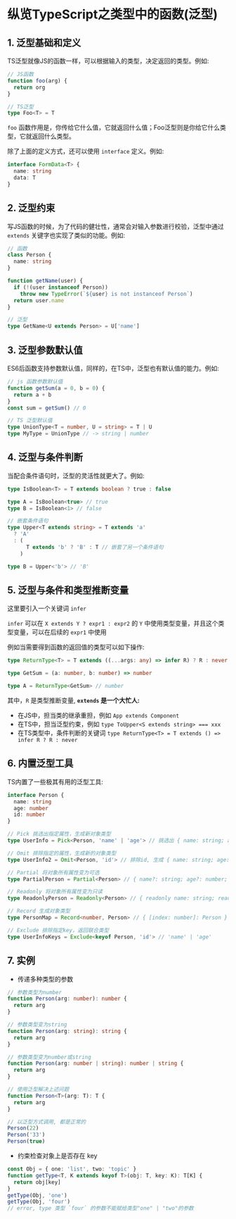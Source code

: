 # 纵览TypeScript之类型中的函数(泛型)

## 1. 泛型基础和定义

TS泛型就像JS的函数一样，可以根据输入的类型，决定返回的类型。例如:

```ts
// JS函数
function foo(arg) {
  return org
}

// TS泛型
type Foo<T> = T
```

`foo` 函数作用是，你传给它什么值，它就返回什么值；Foo泛型则是你给它什么类型，它就返回什么类型。

除了上面的定义方式，还可以使用 `interface` 定义。例如:

```ts
interface FormData<T> {
  name: string
  data: T
}
```

## 2. 泛型约束

写JS函数的时候，为了代码的健壮性，通常会对输入参数进行校验，泛型中通过 `extends` 关键字也实现了类似的功能。例如:

```ts
// 函数
class Person {
  name: string
}

function getName(user) {
  if (!(user instanceof Person))
    throw new TypeError(`${user} is not instanceof Person`)
  return user.name
}

// 泛型
type GetName<U extends Person> = U['name']
```

## 3. 泛型参数默认值

ES6后函数支持参数默认值，同样的，在TS中，泛型也有默认值的能力。例如:

```ts
// js 函数参数默认值
function getSum(a = 0, b = 0) {
  return a + b
}
const sum = getSum() // 0

// TS 泛型默认值
type UnionType<T = number, U = string> = T | U
type MyType = UnionType // -> string | number
```

## 4. 泛型与条件判断

当配合条件语句时，泛型的灵活性就更大了。例如:

```ts
type IsBoolean<T> = T extends boolean ? true : false

type A = IsBoolean<true> // true
type B = IsBoolean<1> // false
```

```ts
// 嵌套条件语句
type Upper<T extends string> = T extends 'a'
  ? 'A'
  : (
      T extends 'b' ? 'B' : T // 嵌套了另一个条件语句
    )

type B = Upper<'b'> // 'B'
```

## 5. 泛型与条件和类型推断变量

这里要引入一个关键词 `infer`

`infer` 可以在 `X extends Y ? expr1 : expr2` 的 `Y` 中使用类型变量，并且这个类型变量，可以在后续的 `expr1` 中使用

例如当需要得到函数的返回值的类型可以如下操作:

```ts
type ReturnType<T> = T extends ((...args: any) => infer R) ? R : never

type GetSum = (a: number, b: number) => number

type A = ReturnType<GetSum> // number
```

其中，`R` 是类型推断变量, **`extends` 是一个大忙人:**

- 在JS中，担当类的继承重担，例如 `App extends Component`
- 在TS中，担当泛型约束，例如 `type ToUpper<S extends string> === xxx`
- 在TS类型中，条件判断的关键词 `type ReturnType<T> = T extends () => infer R ? R : never`

## 6. 内置泛型工具

TS内置了一些极其有用的泛型工具:

```ts
interface Person {
  name: string
  age: number
  id: number
}

// Pick 挑选出指定属性，生成新对象类型
type UserInfo = Pick<Person, 'name' | 'age'> // 挑选出 { name: string; age: number }

// Omit 排除指定的属性，生成新的对象类型
type UserInfo2 = Omit<Person, 'id'> // 排除id, 生成 { name: string; age: number }

// Partial 将对象所有属性变为可选
type PartialPerson = Partial<Person> // { name?: string; age?: number; id?: number }

// Readonly 将对象所有属性变为只读
type ReadonlyPerson = Readonly<Person> // { readonly name: string; readonly age: number; readonly id: number}

// Record 生成对象类型
type PersonMap = Record<number, Person> // { [index: number]: Person }

// Exclude 排除指定key，返回联合类型
type UserInfoKeys = Exclude<keyof Person, 'id'> // 'name' | 'age'
```

## 7. 实例

- 传递多种类型的参数

```ts
// 参数类型为number
function Person(arg: number): number {
  return arg
}

// 参数类型变为string
function Person(arg: string): string {
  return arg
}

// 参数类型变为number或string
function Person(arg: number | string): number | string {
  return arg
}

// 使用泛型解决上述问题
function Person<T>(arg: T): T {
  return arg
}

// 以泛型方式调用, 都是正常的
Person(22)
Person('33')
Person(true)
```

- 约束检查对象上是否存在 key

```ts
const Obj = { one: 'list', two: 'topic' }
function getType<T, K extends keyof T>(obj: T, key: K): T[K] {
  return obj[key]
}
getType(Obj, 'one')
getType(Obj, 'four')
// error, type 类型 `four` 的参数不能赋给类型"one" | "two"的参数
```
